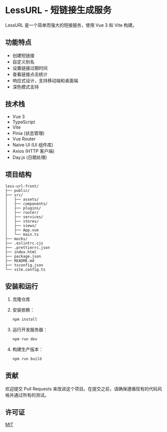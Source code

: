 # LessURL - 短链接生成服务

LessURL 是一个简单而强大的短接服务，使用 Vue 3 和 Vite 构建。

## 功能特点

- 创建短链接
- 自定义别名
- 设置链接过期时间
- 查看链接点击统计
- 响应式设计，支持移动端和桌面端
- 深色模式支持

## 技术栈

- Vue 3
- TypeScript
- Vite
- Pinia (状态管理)
- Vue Router
- Naive UI (UI 组件库)
- Axios (HTTP 客户端)
- Day.js (日期处理)

## 项目结构

```plain
less-url-front/
├── public/
├── src/
│   ├── assets/
│   ├── components/
│   ├── plugins/
│   ├── router/
│   ├── services/
│   ├── stores/
│   ├── views/
│   ├── App.vue
│   └── main.ts
├── mocks/
├── .eslintrc.cjs
├── .prettierrc.json
├── index.html
├── package.json
├── README.md
├── tsconfig.json
└── vite.config.ts
```

## 安装和运行

1. 克隆仓库

2. 安装依赖：

   ```bash
   npm install
   ```

3. 运行开发服务器：

   ```bash
   npm run dev
   ```

4. 构建生产版本：

   ```bash
   npm run build
   ```

## 贡献

欢迎提交 Pull Requests 来改进这个项目。在提交之前，请确保遵循现有的代码风格并通过所有的测试。

## 许可证

[MIT](LICENSE)
